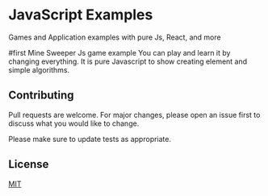 # JavaScript Examples

Games and Application examples with pure Js, React, and more


#first Mine Sweeper Js game example
You can play and learn it by changing everything. It is pure Javascript to show creating element and simple algorithms.



## Contributing
Pull requests are welcome. For major changes, please open an issue first to discuss what you would like to change.

Please make sure to update tests as appropriate.

## License
[MIT](https://choosealicense.com/licenses/mit/)